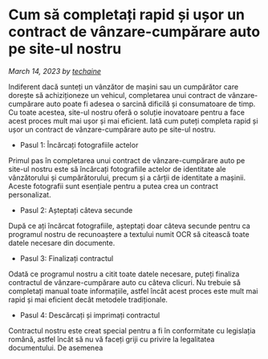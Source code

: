 # Cum să completați rapid și ușor un contract de vânzare-cumpărare auto pe site-ul nostru

_March 14, 2023 by [techaine](/)_



Indiferent dacă sunteți un vânzător de mașini sau un cumpărător care dorește să achiziționeze un vehicul, completarea unui contract de vânzare-cumpărare auto poate fi adesea o sarcină dificilă și consumatoare de timp. Cu toate acestea, site-ul nostru oferă o soluție inovatoare pentru a face acest proces mult mai ușor și mai eficient. Iată cum puteți completa rapid și ușor un contract de vânzare-cumpărare auto pe site-ul nostru.

- Pasul 1: Încărcați fotografiile actelor

Primul pas în completarea unui contract de vânzare-cumpărare auto pe site-ul nostru este să încărcați fotografiile actelor de identitate ale vânzătorului și cumpărătorului, precum și a cărții de identitate a mașinii. Aceste fotografii sunt esențiale pentru a putea crea un contract personalizat.

- Pasul 2: Așteptați câteva secunde

După ce ați încărcat fotografiile, așteptați doar câteva secunde pentru ca programul nostru de recunoaștere a textului numit OCR să citească toate datele necesare din documente.

- Pasul 3: Finalizați contractul

Odată ce programul nostru a citit toate datele necesare, puteți finaliza contractul de vânzare-cumpărare auto cu câteva clicuri. Nu trebuie să completați manual toate informațiile, astfel încât acest proces este mult mai rapid și mai eficient decât metodele tradiționale.

- Pasul 4: Descărcați și imprimați contractul

Contractul nostru este creat special pentru a fi în conformitate cu legislația română, astfel încât să nu vă faceți griji cu privire la legalitatea documentului. De asemenea
